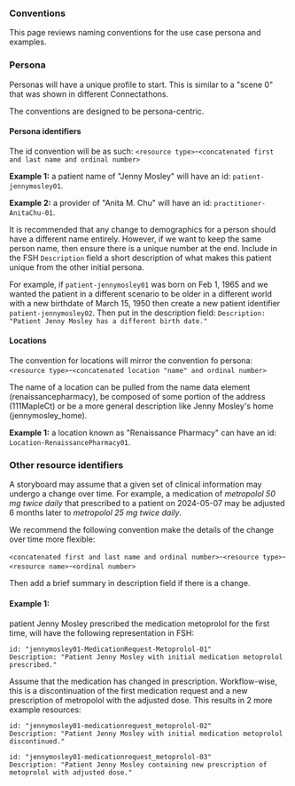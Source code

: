 
### Conventions

This page reviews naming conventions for the use case persona and examples.


### Persona

Personas will have a unique profile to start. This is similar to a "scene 0" that was shown in different Connectathons.

The conventions are designed to be persona-centric. 

#### Persona identifiers

The id convention will be as such:
`<resource type>`-`<concatenated first and last name and ordinal number>`

**Example 1:** a patient name of "Jenny Mosley" will have an id:
`patient-jennymosley01`.

**Example 2:** a provider of "Anita M. Chu" will have an id:
`practitioner-AnitaChu-01`.

It is recommended that any change to demographics for a person should have a different name entirely. However, if we want to keep the same person name, then ensure there is a unique number at the end. Include in the FSH `Description` field a short description of what makes this patient unique from the other initial persona.

For example, if `patient-jennymosley01` was born on Feb 1, 1965 and we wanted the patient in a different scenario to be older in a different world with a new birthdate of March 15, 1950 then create a new patient identifier `patient-jennymosley02`. Then put in the description field:
`Description: "Patient Jenny Mosley has a different birth date."`

#### Locations

The convention for locations will mirror the convention fo persona:
`<resource type>`-`<concatenated location "name" and ordinal number>`

The name of a location can be pulled from the name data element (renaissancepharmacy), be composed of some portion of the address (111MapleCt) or be a more general description like Jenny Mosley's home (jennymosley_home).
 
 **Example 1:** a location known as "Renaissance Pharmacy" can have an id:
 `Location-RenaissancePharmacy01`.

### Other resource identifiers

A storyboard may assume that a given set of clinical information may undergo a change over time. For example, a medication of *metropolol 50 mg twice daily* that prescribed to a patient on 2024-05-07 may be adjusted 6 months later to *metropolol 25 mg twice daily*. 

We recommend the following convention make the details of the change over time more flexible:

`<concatenated first and last name and ordinal number>`-`<resource type>`-`<resource name>`-`<ordinal number>`

Then add a brief summary in description field if there is a change.

#### Example 1:
patient Jenny Mosley prescribed the medication metoprolol for the first time, will have the following representation in FSH:

```
id: "jennymosley01-MedicationRequest-Metoprolol-01"
Description: "Patient Jenny Mosley with initial medication metoprolol prescribed."
```

Assume that the medication has changed in prescription. Workflow-wise, this is a discontinuation of the first medication request and a new prescription of metropolol with the adjusted dose.
This results in 2 more example resources:

```
id: "jennymosley01-medicationrequest_metoprolol-02"
Description: "Patient Jenny Mosley with initial medication metoprolol discontinued."
```
```
id: "jennymosley01-medicationrequest_metoprolol-03"
Description: "Patient Jenny Mosley containing new prescription of metoprolol with adjusted dose."
```

